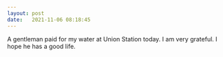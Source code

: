 ```yaml
---
layout: post
date:   2021-11-06 08:18:45
---
```


A gentleman paid for my water at Union Station today. I am very grateful. I hope he has a good life.